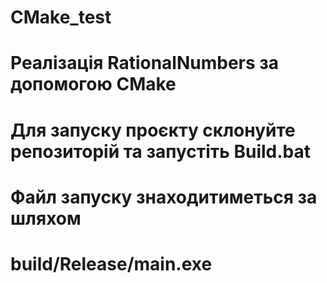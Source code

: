 # CMake_test
# Реалізація RationalNumbers за допомогою CMake

# Для запуску проєкту склонуйте репозиторій та запустіть Build.bat
# Файл запуску знаходитиметься за шляхом
# build/Release/main.exe